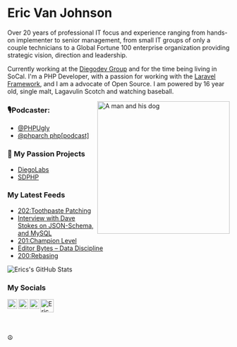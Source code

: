 # Eric Van Johnson
Over 20 years of professional IT focus and experience ranging from hands-on implementer to senior management, from small IT groups of only a couple technicians to a Global Fortune 100 enterprise organization providing strategic vision, direction and leadership. 

Currently working at the [Diegodev Group](https://github.com/DiegoDevGroup) and for the time being living in SoCal. I'm a PHP Developer, with a passion for working with the [Laravel Framework](https://laravel.com), and I am a advocate of Open Source. I am powered by 16 year old, single malt, Lagavulin Scotch and watching baseball.

<img align="right" alt="A man and his dog" height="300" src="https://www.evernote.com/l/AAHA8r28hjBA2bnj6_y8C4_njsCizVil0RcB/image.jpg" />

  <!--  <img align="right" alt="A man and his dog" height="200" src="https://www.evernote.com/l/AAHKhe09YpJKL5tedE5snyD4LScQ-f1Q6EQB/image.jpg" /> -->

 ### 🎙Podcaster: 
 - [@PHPUgly](https://twitter.com/phpugly)
 - [@phparch php[podcast]](https://twitter.com/phparch)
 
### 💙 My Passion Projects
- [DiegoLabs](https://github.com/DiegoLabs)
- [SDPHP](https://twitter.com/sdphp)

### My Latest Feeds
<!-- BLOG-POST-LIST:START -->
- [202:Toothpaste Patching](https://phpugly.simplecast.com/episodes/202-gk2mbdfU)
- [Interview with Dave Stokes on JSON-Schema, and MySQL](https://www.phparch.com/podcast/interview-with-dave-stokes-on-json-schema-and-mysql/?utm_source=rss&utm_medium=rss&utm_campaign=interview-with-dave-stokes-on-json-schema-and-mysql)
- [201:Champion Level](https://phpugly.simplecast.com/episodes/201-yQKb1ISa)
- [Editor Bytes – Data Discipline](https://www.phparch.com/podcast/editor-bytes-data-discipline/?utm_source=rss&utm_medium=rss&utm_campaign=editor-bytes-data-discipline)
- [200:Rebasing](https://phpugly.simplecast.com/episodes/200-L3q6Ov7b)
<!-- BLOG-POST-LIST:END -->

![Erics's GitHub Stats](https://github-readme-stats.vercel.app/api?username=ericvanjohnson&hide=["stars"]&theme=onedark&show_icons=true)

<!--![Erics's GitHub Stats](https://my-github-readme-stats.vercel.app/api?username=ericvanjohnson&hide=["stars"]&theme=onedark&show_icons=true) -->

### My Socials
<a href="https://twitter.com/shocm">
  <img align="left" alt="Shocm | Twitter" width="22px" src="https://cdn.jsdelivr.net/npm/simple-icons@v3/icons/twitter.svg" />
</a>
<a href="https://www.linkedin.com/in/vanjohnson/">
  <img align="left" alt="Eric Van Johnson's LinkdeIN" width="22px" src="https://cdn.jsdelivr.net/npm/simple-icons@v3/icons/linkedin.svg" />
</a>
<a href="https://t.me/ericvanjohnson">
  <img align="left" alt="Eric's Telegram" width="22px" src="https://cdn.jsdelivr.net/npm/simple-icons@v3/icons/telegram.svg" />
</a>
<a href="https://dev.to/ericvanjohnson">
  <img src="https://d2fltix0v2e0sb.cloudfront.net/dev-badge.svg" alt="Eric Van Johnson's DEV Profile" height="30" width="30">
</a>
        
<br/>
<br/><br/>
<p>☮</p>
